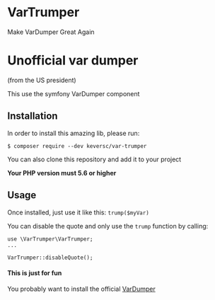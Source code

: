 VarTrumper
===================
Make VarDumper Great Again

# Unofficial var dumper
(from the US president)

This use the symfony VarDumper component

## Installation
In order to install this amazing lib, please run:

```
$ composer require --dev keversc/var-trumper
```

You can also clone this repository and add it to your project

**Your PHP version must 5.6 or higher**

## Usage
Once installed, just use it like this: `trump($myVar)`

You can disable the quote and only use the `trump` function by calling:
```
use \VarTrumper\VarTrumper;
...

VarTrumper::disableQuote();
```

#### This is just for fun
You probably want to install the official [VarDumper](https://github.com/symfony/var-dumper)
